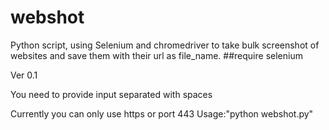 # webshot
Python script, using Selenium and chromedriver to take bulk screenshot of websites and save them with their url as file_name.
##require selenium

Ver 0.1

You need to provide input separated with spaces

Currently you can only use https or port 443
Usage:"python webshot.py"

